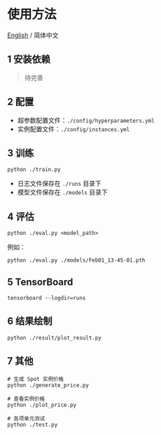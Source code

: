 # 使用方法

[English](./README.md) / 简体中文

## 1 安装依赖

> 待完善

## 2 配置

- 超参数配置文件：`./config/hyperparameters.yml`
- 实例配置文件：`./config/instances.yml`

## 3 训练

```shell
python ./train.py
```

- 日志文件保存在 `./runs` 目录下
- 模型文件保存在 `./models` 目录下

## 4 评估

```shell
python ./eval.py <model_path>
```

例如：

```shell
python ./eval.py ./models/Feb01_13-45-01.pth
```

## 5 TensorBoard

```shell
tensorboard --logdir=runs
```

## 6 结果绘制

```shell
python ./result/plot_result.py
```

## 7 其他

```shell
# 生成 Spot 实例价格
python ./generate_price.py

# 查看实例价格
python ./plot_price.py

# 各项单元测试
python ./test.py
```

